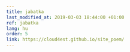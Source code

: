 ```yaml
---
title: jabatka
last_modified_at: 2019-03-03 18:44:00 +01:00
ref: jabatka
lang: hu
order: 5
link: https://cloud4est.github.io/site_poem/
---
```

